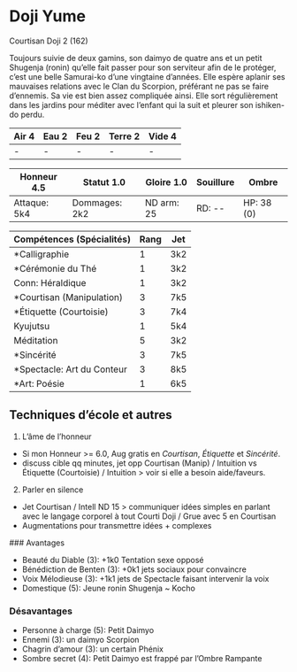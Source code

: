# Doji Yume

Courtisan Doji 2 (162)

Toujours suivie de deux gamins, son daimyo de quatre ans et un petit Shugenja
(ronin) qu’elle fait passer pour son serviteur afin de le protéger, c’est une
belle Samurai-ko d’une vingtaine d’années. Elle espère aplanir ses mauvaises
relations avec le Clan du Scorpion, préférant ne pas se faire d’ennemis. Sa
vie est bien assez compliquée ainsi. Elle sort régulièrement dans les jardins
pour méditer avec l’enfant qui la suit et pleurer son ishiken-do perdu.

| **Air** 4     | **Eau** 2     | **Feu** 2     | **Terre** 2   | **Vide** 4
| ------------- | ------------- | ------------- | ------------- | -------------
| -             | -             | -             | -             | -

| Honneur 4.5   | Statut 1.0    | Gloire 1.0    | Souillure     | Ombre
| ------------- | ------------- | ------------- | ------------- | -------------
| Attaque: 5k4  | Dommages: 2k2 | ND arm: 25    | RD: --        | HP: 38 (0)

| Compétences (Spécialités)                     | Rang  | Jet
| --------------------------------------------- | ----- | -------
| *Calligraphie                                 | 1     | 3k2
| *Cérémonie du Thé                             | 1     | 3k2
| Conn: Héraldique                              | 1     | 3k2
| *Courtisan (Manipulation)                     | 3     | 7k5
| *Étiquette (Courtoisie)                       | 3     | 7k4
| Kyujutsu                                      | 1     | 5k4
| Méditation                                    | 5     | 3k2
| *Sincérité                                    | 3     | 7k5
| *Spectacle: Art du Conteur                    | 3     | 8k5
| *Art: Poésie                                  | 1     | 6k5

## Techniques d’école et autres

1. L’âme de l’honneur
  * Si mon Honneur >= 6.0, Aug gratis en *Courtisan*, *Étiquette* et *Sincérité*.
  * discuss cible qq minutes, jet opp Courtisan (Manip) / Intuition vs
    Étiquette (Courtoisie) / Intuition > voir si elle a besoin aide/faveurs.
2. Parler en silence
  * Jet Courtisan / Intell ND 15 > communiquer idées simples en parlant avec le
    langage corporel à tout Courti Doji / Grue avec 5 en Courtisan
  * Augmentations pour transmettre idées + complexes

### Avantages

* Beauté du Diable (3): +1k0 Tentation sexe opposé
* Bénédiction de Benten (3): +0k1 jets sociaux pour convaincre
* Voix Mélodieuse (3): +1k1 jets de Spectacle faisant intervenir la voix
* Domestique (5): Jeune ronin Shugenja ~ Kocho

### Désavantages

* Personne à charge (5): Petit Daimyo
* Ennemi (3): un daimyo Scorpion
* Chagrin d’amour (3): un certain Phénix
* Sombre secret (4): Petit Daimyo est frappé par l’Ombre Rampante
